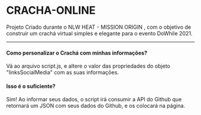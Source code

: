 # CRACHA-ONLINE
Projeto Criado durante o NLW HEAT - MISSION ORIGIN , com o objetivo de construir um crachá virtual simples e elegante para o evento DoWhile 2021.

---

#### Como personalizar o Crachá com minhas informações?

Vá ao arquivo script.js, e altere o valor das propriedades do objeto "linksSocialMedia" com as suas informações.

#### Isso é o suficiente?

Sim! Ao informar seus dados, o script irá consumir a API do Github que retornará um JSON com seus dados do Github, e os colocará na página.
